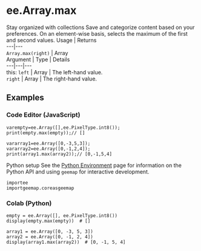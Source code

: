  
#  ee.Array.max
Stay organized with collections  Save and categorize content based on your preferences. 
On an element-wise basis, selects the maximum of the first and second values. Usage | Returns  
---|---  
`Array.max(right)` | Array  
Argument | Type | Details  
---|---|---  
this: `left` | Array | The left-hand value.  
`right` | Array | The right-hand value.  
## Examples
### Code Editor (JavaScript)
```
varempty=ee.Array([],ee.PixelType.int8());
print(empty.max(empty));// []

vararray1=ee.Array([0,-3,5,3]);
vararray2=ee.Array([0,-1,2,4]);
print(array1.max(array2));// [0,-1,5,4]
```

Python setup
See the [ Python Environment](https://developers.google.com/earth-engine/guides/python_install) page for information on the Python API and using `geemap` for interactive development.
```
importee
importgeemap.coreasgeemap
```

### Colab (Python)
```
empty = ee.Array([], ee.PixelType.int8())
display(empty.max(empty))  # []

array1 = ee.Array([0, -3, 5, 3])
array2 = ee.Array([0, -1, 2, 4])
display(array1.max(array2))  # [0, -1, 5, 4]
```

